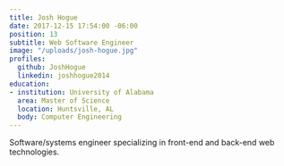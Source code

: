 ```yaml
---
title: Josh Hogue
date: 2017-12-15 17:54:00 -06:00
position: 13
subtitle: Web Software Engineer
image: "/uploads/josh-hogue.jpg"
profiles:
  github: JoshHogue
  linkedin: joshhogue2014
education:
- institution: University of Alabama
  area: Master of Science
  location: Huntsville, AL
  body: Computer Engineering
---
```


Software/systems engineer specializing in front-end and back-end web technologies.